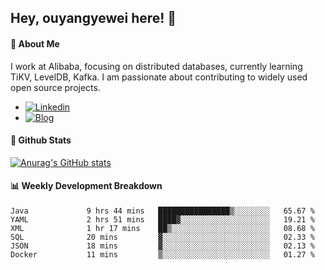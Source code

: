 ## Hey, ouyangyewei here! :wave:

#### :rocket: About Me
I work at Alibaba, focusing on distributed databases, currently learning TiKV, LevelDB, Kafka. I am passionate about contributing to widely used open source projects.

- [![Linkedin](https://img.shields.io/badge/LinkedIn-ouyangyewei-blue)](https://www.linkedin.com/in/ouyangyewei/)
- [![Blog](https://img.shields.io/badge/Blog-yeweiouyang-orange)](https://blog.csdn.net/yeweiouyang)

#### :star2: Github Stats
[![Anurag's GitHub stats](https://github-readme-stats.vercel.app/api?username=ouyangyewei&show_icons=true&cache_seconds=3600&theme=tokyonight)](https://github.com/anuraghazra/github-readme-stats)

#### :bar_chart: Weekly Development Breakdown
<!--START_SECTION:waka-->

```text
Java             9 hrs 44 mins   ████████████████▒░░░░░░░░   65.67 %
YAML             2 hrs 51 mins   ████▓░░░░░░░░░░░░░░░░░░░░   19.21 %
XML              1 hr 17 mins    ██▒░░░░░░░░░░░░░░░░░░░░░░   08.68 %
SQL              20 mins         ▓░░░░░░░░░░░░░░░░░░░░░░░░   02.33 %
JSON             18 mins         ▓░░░░░░░░░░░░░░░░░░░░░░░░   02.13 %
Docker           11 mins         ▒░░░░░░░░░░░░░░░░░░░░░░░░   01.27 %
```

<!--END_SECTION:waka-->
